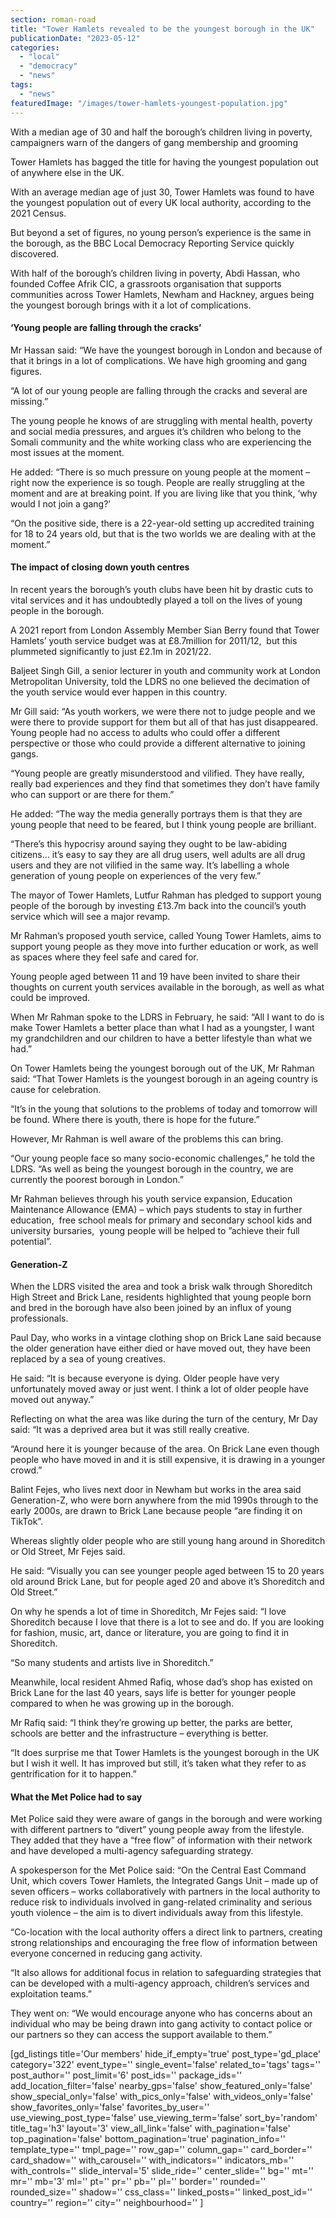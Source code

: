 ```yaml
---
section: roman-road
title: "Tower Hamlets revealed to be the youngest borough in the UK"
publicationDate: "2023-05-12"
categories: 
  - "local"
  - "democracy"
  - "news"
tags: 
  - "news"
featuredImage: "/images/tower-hamlets-youngest-population.jpg"
---
```


With a median age of 30 and half the borough’s children living in poverty, campaigners warn of the dangers of gang membership and grooming

Tower Hamlets has bagged the title for having the youngest population out of anywhere else in the UK.

With an average median age of just 30, Tower Hamlets was found to have the youngest population out of every UK local authority, according to the 2021 Census.

But beyond a set of figures, no young person’s experience is the same in the borough, as the BBC Local Democracy Reporting Service quickly discovered.

With half of the borough’s children living in poverty, Abdi Hassan, who founded Coffee Afrik CIC, a grassroots organisation that supports communities across Tower Hamlets, Newham and Hackney, argues being the youngest borough brings with it a lot of complications.

#### ‘Young people are falling through the cracks’

Mr Hassan said: “We have the youngest borough in London and because of that it brings in a lot of complications. We have high grooming and gang figures.

“A lot of our young people are falling through the cracks and several are missing.”

The young people he knows of are struggling with mental health, poverty and social media pressures, and argues it’s children who belong to the Somali community and the white working class who are experiencing the most issues at the moment.

He added: “There is so much pressure on young people at the moment – right now the experience is so tough. People are really struggling at the moment and are at breaking point. If you are living like that you think, ‘why would I not join a gang?’

“On the positive side, there is a 22-year-old setting up accredited training for 18 to 24 years old, but that is the two worlds we are dealing with at the moment.”

#### The impact of closing down youth centres

In recent years the borough’s youth clubs have been hit by drastic cuts to vital services and it has undoubtedly played a toll on the lives of young people in the borough.

A 2021 report from London Assembly Member Sian Berry found that Tower Hamlets’ youth service budget was at £8.7million for 2011/12,  but this plummeted significantly to just £2.1m in 2021/22.

Baljeet Singh Gill, a senior lecturer in youth and community work at London Metropolitan University, told the LDRS no one believed the decimation of the youth service would ever happen in this country.

Mr Gill said: “As youth workers, we were there not to judge people and we were there to provide support for them but all of that has just disappeared. Young people had no access to adults who could offer a different perspective or those who could provide a different alternative to joining gangs.

“Young people are greatly misunderstood and vilified. They have really, really bad experiences and they find that sometimes they don’t have family who can support or are there for them.”

He added: “The way the media generally portrays them is that they are young people that need to be feared, but I think young people are brilliant.

“There’s this hypocrisy around saying they ought to be law-abiding citizens… it’s easy to say they are all drug users, well adults are all drug users and they are not vilified in the same way. It’s labelling a whole generation of young people on experiences of the very few.”

The mayor of Tower Hamlets, Lutfur Rahman has pledged to support young people of the borough by investing £13.7m back into the council’s youth service which will see a major revamp.

Mr Rahman’s proposed youth service, called Young Tower Hamlets, aims to support young people as they move into further education or work, as well as spaces where they feel safe and cared for.

Young people aged between 11 and 19 have been invited to share their thoughts on current youth services available in the borough, as well as what could be improved.

When Mr Rahman spoke to the LDRS in February, he said: “All I want to do is make Tower Hamlets a better place than what I had as a youngster, I want my grandchildren and our children to have a better lifestyle than what we had.”

On Tower Hamlets being the youngest borough out of the UK, Mr Rahman said: “That Tower Hamlets is the youngest borough in an ageing country is cause for celebration.

“It’s in the young that solutions to the problems of today and tomorrow will be found. Where there is youth, there is hope for the future.”

However, Mr Rahman is well aware of the problems this can bring.

“Our young people face so many socio-economic challenges,” he told the LDRS. “As well as being the youngest borough in the country, we are currently the poorest borough in London.”

Mr Rahman believes through his youth service expansion, Education Maintenance Allowance (EMA) – which pays students to stay in further education,  free school meals for primary and secondary school kids and university bursaries,  young people will be helped to ”achieve their full potential”.

#### Generation-Z

When the LDRS visited the area and took a brisk walk through Shoreditch High Street and Brick Lane, residents highlighted that young people born and bred in the borough have also been joined by an influx of young professionals.

Paul Day, who works in a vintage clothing shop on Brick Lane said because the older generation have either died or have moved out, they have been replaced by a sea of young creatives.

He said: “It is because everyone is dying. Older people have very unfortunately moved away or just went. I think a lot of older people have moved out anyway.”

Reflecting on what the area was like during the turn of the century, Mr Day said: “It was a deprived area but it was still really creative.

“Around here it is younger because of the area. On Brick Lane even though people who have moved in and it is still expensive, it is drawing in a younger crowd.”

Balint Fejes, who lives next door in Newham but works in the area said Generation-Z, who were born anywhere from the mid 1990s through to the early 2000s, are drawn to Brick Lane because people “are finding it on TikTok”.

Whereas slightly older people who are still young hang around in Shoreditch or Old Street, Mr Fejes said.

He said: “Visually you can see younger people aged between 15 to 20 years old around Brick Lane, but for people aged 20 and above it’s Shoreditch and Old Street.”

On why he spends a lot of time in Shoreditch, Mr Fejes said: “I love Shoreditch because I love that there is a lot to see and do. If you are looking for fashion, music, art, dance or literature, you are going to find it in Shoreditch.

“So many students and artists live in Shoreditch.”

Meanwhile, local resident Ahmed Rafiq, whose dad’s shop has existed on Brick Lane for the last 40 years, says life is better for younger people compared to when he was growing up in the borough.

Mr Rafiq said: “I think they’re growing up better, the parks are better, schools are better and the infrastructure – everything is better.

“It does surprise me that Tower Hamlets is the youngest borough in the UK but I wish it well. It has improved but still, it’s taken what they refer to as gentrification for it to happen.”

#### What the Met Police had to say

Met Police said they were aware of gangs in the borough and were working with different partners to “divert” young people away from the lifestyle. They added that they have a “free flow” of information with their network and have developed a multi-agency safeguarding strategy.

A spokesperson for the Met Police said: “On the Central East Command Unit, which covers Tower Hamlets, the Integrated Gangs Unit – made up of seven officers – works collaboratively with partners in the local authority to reduce risk to individuals involved in gang-related criminality and serious youth violence – the aim is to divert individuals away from this lifestyle.

“Co-location with the local authority offers a direct link to partners, creating strong relationships and encouraging the free flow of information between everyone concerned in reducing gang activity.

“It also allows for additional focus in relation to safeguarding strategies that can be developed with a multi-agency approach, children’s services and exploitation teams.”

They went on: “We would encourage anyone who has concerns about an individual who may be being drawn into gang activity to contact police or our partners so they can access the support available to them.”

\[gd\_listings title='Our members' hide\_if\_empty='true' post\_type='gd\_place' category='322' event\_type='' single\_event='false' related\_to='tags' tags='' post\_author='' post\_limit='6' post\_ids='' package\_ids='' add\_location\_filter='false' nearby\_gps='false' show\_featured\_only='false' show\_special\_only='false' with\_pics\_only='false' with\_videos\_only='false' show\_favorites\_only='false' favorites\_by\_user='' use\_viewing\_post\_type='false' use\_viewing\_term='false' sort\_by='random' title\_tag='h3' layout='3' view\_all\_link='false' with\_pagination='false' top\_pagination='false' bottom\_pagination='true' pagination\_info='' template\_type='' tmpl\_page='' row\_gap='' column\_gap='' card\_border='' card\_shadow='' with\_carousel='' with\_indicators='' indicators\_mb='' with\_controls='' slide\_interval='5' slide\_ride='' center\_slide='' bg='' mt='' mr='' mb='3' ml='' pt='' pr='' pb='' pl='' border='' rounded='' rounded\_size='' shadow='' css\_class='' linked\_posts='' linked\_post\_id='' country='' region='' city='' neighbourhood='' \]
